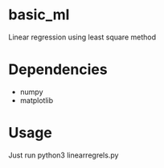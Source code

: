 # basic_ml

Linear regression using least square method

# Dependencies

* numpy
* matplotlib

# Usage

Just run python3 linearregrels.py

 
 
